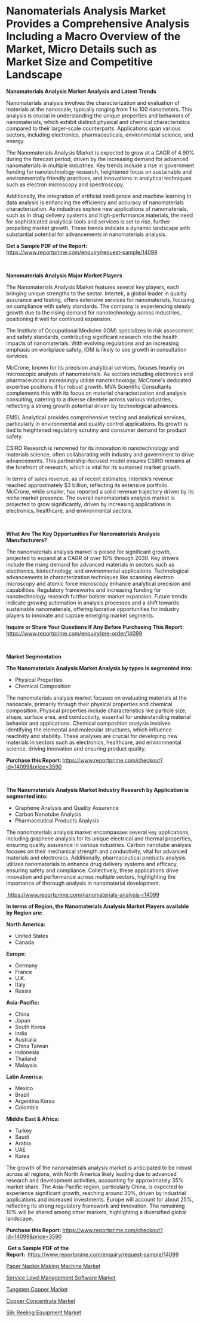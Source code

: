 <p><h1>Nanomaterials Analysis Market Provides a Comprehensive Analysis Including a Macro Overview of the Market, Micro Details such as Market Size and Competitive Landscape</h1></p><p><strong>Nanomaterials Analysis Market Analysis and Latest Trends</strong></p>
<p><p>Nanomaterials analysis involves the characterization and evaluation of materials at the nanoscale, typically ranging from 1 to 100 nanometers. This analysis is crucial in understanding the unique properties and behaviors of nanomaterials, which exhibit distinct physical and chemical characteristics compared to their larger-scale counterparts. Applications span various sectors, including electronics, pharmaceuticals, environmental science, and energy.</p><p>The Nanomaterials Analysis Market is expected to grow at a CAGR of 4.90% during the forecast period, driven by the increasing demand for advanced nanomaterials in multiple industries. Key trends include a rise in government funding for nanotechnology research, heightened focus on sustainable and environmentally friendly practices, and innovations in analytical techniques such as electron microscopy and spectroscopy. </p><p>Additionally, the integration of artificial intelligence and machine learning in data analysis is enhancing the efficiency and accuracy of nanomaterials characterization. As industries explore new applications of nanomaterials, such as in drug delivery systems and high-performance materials, the need for sophisticated analytical tools and services is set to rise, further propelling market growth. These trends indicate a dynamic landscape with substantial potential for advancements in nanomaterials analysis.</p></p>
<p><strong>Get a Sample PDF of the Report:&nbsp;</strong> <a href="https://www.reportprime.com/enquiry/request-sample/14099?utm_campaign=1091&utm_medium=2&utm_source=Github&utm_content=ia&utm_term=29112024&utm_id=nanomaterials-analysis">https://www.reportprime.com/enquiry/request-sample/14099</a></p>
<p>&nbsp;</p>
<p><strong>Nanomaterials Analysis Major Market Players</strong></p>
<p><p>The Nanomaterials Analysis Market features several key players, each bringing unique strengths to the sector. Intertek, a global leader in quality assurance and testing, offers extensive services for nanomaterials, focusing on compliance with safety standards. The company is experiencing steady growth due to the rising demand for nanotechnology across industries, positioning it well for continued expansion.</p><p>The Institute of Occupational Medicine (IOM) specializes in risk assessment and safety standards, contributing significant research into the health impacts of nanomaterials. With evolving regulations and an increasing emphasis on workplace safety, IOM is likely to see growth in consultation services.</p><p>McCrone, known for its precision analytical services, focuses heavily on microscopic analysis of nanomaterials. As sectors including electronics and pharmaceuticals increasingly utilize nanotechnology, McCrone's dedicated expertise positions it for robust growth. MVA Scientific Consultants complements this with its focus on material characterization and analysis consulting, catering to a diverse clientele across various industries, reflecting a strong growth potential driven by technological advances.</p><p>EMSL Analytical provides comprehensive testing and analytical services, particularly in environmental and quality control applications. Its growth is tied to heightened regulatory scrutiny and consumer demand for product safety.</p><p>CSIRO Research is renowned for its innovation in nanotechnology and materials science, often collaborating with industry and government to drive advancements. This partnership-focused model ensures CSIRO remains at the forefront of research, which is vital for its sustained market growth.</p><p>In terms of sales revenue, as of recent estimates, Intertek’s revenue reached approximately $3 billion, reflecting its extensive portfolio. McCrone, while smaller, has reported a solid revenue trajectory driven by its niche market presence. The overall nanomaterials analysis market is projected to grow significantly, driven by increasing applications in electronics, healthcare, and environmental sectors.</p></p>
<p>&nbsp;</p>
<p><strong>What Are The Key Opportunities For Nanomaterials Analysis Manufacturers?</strong></p>
<p><p>The nanomaterials analysis market is poised for significant growth, projected to expand at a CAGR of over 10% through 2030. Key drivers include the rising demand for advanced materials in sectors such as electronics, biotechnology, and environmental applications. Technological advancements in characterization techniques like scanning electron microscopy and atomic force microscopy enhance analytical precision and capabilities. Regulatory frameworks and increasing funding for nanotechnology research further bolster market expansion. Future trends indicate growing automation in analysis processes and a shift towards sustainable nanomaterials, offering lucrative opportunities for industry players to innovate and capture emerging market segments.</p></p>
<p><strong>Inquire or Share Your Questions If Any Before Purchasing This Report:</strong> <a href="https://www.reportprime.com/enquiry/pre-order/14099?utm_campaign=1091&utm_medium=2&utm_source=Github&utm_content=ia&utm_term=29112024&utm_id=nanomaterials-analysis">https://www.reportprime.com/enquiry/pre-order/14099</a></p>
<p>&nbsp;</p>
<p><strong>Market Segmentation</strong></p>
<p><strong>The Nanomaterials Analysis Market Analysis by types is segmented into:</strong></p>
<p><ul><li>Physical Properties</li><li>Chemical Composition</li></ul></p>
<p><p>The nanomaterials analysis market focuses on evaluating materials at the nanoscale, primarily through their physical properties and chemical composition. Physical properties include characteristics like particle size, shape, surface area, and conductivity, essential for understanding material behavior and applications. Chemical composition analysis involves identifying the elemental and molecular structures, which influence reactivity and stability. These analyses are crucial for developing new materials in sectors such as electronics, healthcare, and environmental science, driving innovation and ensuring product quality.</p></p>
<p><strong>Purchase this Report:&nbsp;</strong><a href="https://www.reportprime.com/checkout?id=14099&price=3590&utm_campaign=1091&utm_medium=2&utm_source=Github&utm_content=ia&utm_term=29112024&utm_id=nanomaterials-analysis">https://www.reportprime.com/checkout?id=14099&price=3590</a></p>
<p>&nbsp;</p>
<p><strong>The Nanomaterials Analysis Market Industry Research by Application is segmented into:</strong></p>
<p><ul><li>Graphene Analysis and Quality Assurance</li><li>Carbon Nanotube Analysis</li><li>Pharmaceutical Products Analysis</li></ul></p>
<p><p>The nanomaterials analysis market encompasses several key applications, including graphene analysis for its unique electrical and thermal properties, ensuring quality assurance in various industries. Carbon nanotube analysis focuses on their mechanical strength and conductivity, vital for advanced materials and electronics. Additionally, pharmaceutical products analysis utilizes nanomaterials to enhance drug delivery systems and efficacy, ensuring safety and compliance. Collectively, these applications drive innovation and performance across multiple sectors, highlighting the importance of thorough analysis in nanomaterial development.</p></p>
<p><a href="https://www.reportprime.com/nanomaterials-analysis-r14099?utm_campaign=1091&utm_medium=2&utm_source=Github&utm_content=ia&utm_term=29112024&utm_id=nanomaterials-analysis">&nbsp;https://www.reportprime.com/nanomaterials-analysis-r14099</a></p>
<p><strong>In terms of Region, the Nanomaterials Analysis Market Players available by Region are:</strong></p>
<p>
    <p> <strong> North America: </strong>
        <ul>
            <li>United States</li>
            <li>Canada</li>
        </ul>
        </p> 
    <p> <strong> Europe: </strong>
        <ul>
            <li>Germany</li>
            <li>France</li>
            <li>U.K.</li>
            <li>Italy</li>
            <li>Russia</li>
        </ul>
        </p> 
    <p> <strong> Asia-Pacific: </strong>
        <ul>
            <li>China</li>
            <li>Japan</li>
            <li>South Korea</li>
            <li>India</li>
            <li>Australia</li>
            <li>China Taiwan</li>
            <li>Indonesia</li>
            <li>Thailand</li>
            <li>Malaysia</li>
        </ul>
        </p> 
    <p> <strong> Latin America: </strong>
        <ul>
            <li>Mexico</li>
            <li>Brazil</li>
            <li>Argentina Korea</li>
            <li>Colombia</li>
        </ul>
        </p> 
    <p> <strong> Middle East & Africa: </strong>
        <ul>
            <li>Turkey</li>
            <li>Saudi</li>
            <li>Arabia</li>
            <li>UAE</li>
            <li>Korea</li>
        </ul>
    </p>
    </p>
<p><p>The growth of the nanomaterials analysis market is anticipated to be robust across all regions, with North America likely leading due to advanced research and development activities, accounting for approximately 35% market share. The Asia-Pacific region, particularly China, is expected to experience significant growth, reaching around 30%, driven by industrial applications and increased investments. Europe will account for about 25%, reflecting its strong regulatory framework and innovation. The remaining 10% will be shared among other markets, highlighting a diversified global landscape.</p></p>
<p><strong>Purchase this Report: </strong><a href="https://www.reportprime.com/checkout?id=14099&price=3590&utm_campaign=1091&utm_medium=2&utm_source=Github&utm_content=ia&utm_term=29112024&utm_id=nanomaterials-analysis">https://www.reportprime.com/checkout?id=14099&price=3590</a></p>
<p>&nbsp;<strong>Get a Sample PDF of the Report:&nbsp;&nbsp;</strong><a href="https://www.reportprime.com/enquiry/request-sample/14099?utm_campaign=1091&utm_medium=2&utm_source=Github&utm_content=ia&utm_term=29112024&utm_id=nanomaterials-analysis">https://www.reportprime.com/enquiry/request-sample/14099</a></p>
<p><strong></strong></p>
<p><p><a href="https://www.linkedin.com/pulse/positive-growth-outlook-global-paper-napkin-making-machine-0if2e?utm_campaign=1091&utm_medium=2&utm_source=Github&utm_content=ia&utm_term=29112024&utm_id=nanomaterials-analysis">Paper Napkin Making Machine Market</a></p><p><a href="https://github.com/MariaWashington76/Market-Research-Report-List-1/blob/main/service-level-management-software-market.md?utm_campaign=1091&utm_medium=2&utm_source=Github&utm_content=ia&utm_term=29112024&utm_id=nanomaterials-analysis">Service Level Management Software Market</a></p><p><a href="https://issuu.com/reportprime-2/docs/tungsten-copper-market-size-2030.pptx?utm_campaign=1091&utm_medium=2&utm_source=Github&utm_content=ia&utm_term=29112024&utm_id=nanomaterials-analysis">Tungsten Copper Market</a></p><p><a href="https://issuu.com/reportprime-2/docs/copper-concentrate-market-size-2030.pptx?utm_campaign=1091&utm_medium=2&utm_source=Github&utm_content=ia&utm_term=29112024&utm_id=nanomaterials-analysis">Copper Concentrate Market</a></p><p><a href="https://www.linkedin.com/pulse/silk-reeling-equipment-market-development-top-players-projected-syhge?utm_campaign=1091&utm_medium=2&utm_source=Github&utm_content=ia&utm_term=29112024&utm_id=nanomaterials-analysis">Silk Reeling Equipment Market</a></p></p>